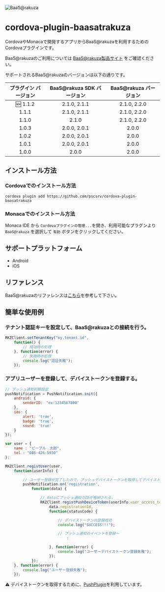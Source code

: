 ![BaaS@rakuza](http://www.raku-za.jp/baas/images/baasatrakuza_logo.png)

# cordova-plugin-baasatrakuza

CordovaやMonacaで開発するアプリからBaaS@rakuzaを利用するためのCordovaプラグインです。

BaaS@rakuzaのご利用については [BaaS@rakuza製品サイト](http://www.raku-za.jp/baas/) をご確認ください。

サポートされるBaaS@rakuzaのバージョンは以下の通りです。

|プラグイン バージョン|BaaS@rakuza SDK バージョン|BaaS@rakuza バージョン|
|:-:|:-:|:-:|
|:new: 1.1.2|2.1.0, 2.1.1|2.1.0, 2.2.0|
|1.1.1|2.1.0, 2.1.1|2.1.0, 2.2.0|
|1.1.0|2.1.0|2.1.0, 2.2.0|
|1.0.3|2.0.0, 2.0.1|2.0.0|
|1.0.2|2.0.0, 2.0.1|2.0.0|
|1.0.1|2.0.0, 2.0.1|2.0.0|
|1.0.0|2.0.0|2.0.0|

## インストール方法

### Cordovaでのインストール方法

    cordova plugin add https://github.com/pscsrv/cordova-plugin-baasatrakuza

### Monacaでのインストール方法

Monaca IDE から `Cordovaプラグインの管理...`を開き、利用可能なプラグンより `BaaS@rakuza` を選択して `有効` ボタンをクリックしてください。

## サポートプラットフォーム

- Android
- iOS

## リファレンス

BaaS@rakuzaのリファレンスは[こちら](../../wiki)を参考して下さい。

## 簡単な使用例

### テナント認証キーを設定して、BaaS@rakuzaとの接続を行う。

```js
RKZClient.setTenantKey("my.tenant.id",
    function() {
        // 成功時の処理
    }, function(error) {
        // 失敗時の処理
        console.log("認証失敗");
    });
```

### アプリユーザーを登録して、デバイストークンを登録する。

```js
// プッシュ通知初期設定
pushNotification = PushNotification.init({
    android: {
        senderID:　"ex:1234567890"
    },
    ios: {
        alert: 'true',
        badge: 'true',
        sound: 'true'
    }
});

var user = {
    name : "ピープル　太郎",
    tel : "086-426-5930"
};

RKZClient.registUser(user,
    function(userInfo) {

        // ユーザー登録が完了したので、プッシュデバイストークンを取得してデバイストークンを設定する
        pushNotification.on('registration',
            function(data) {

                // dataにプッシュ通知のIDが格納される。
                RKZClient.registPushDeviceToken(userInfo.user_access_token,
                    data.registrationId,
                    function(statusCode) {

                        // デバイストークンの登録成功
                        console.log("SUCCESS!!!");

                        // プッシュ通知のイベントを登録〜
                            :

                    }, function(error) {
                        console.log("ユーザーデバイストークン登録失敗");
                    });
            });
    }, function(error) {
        console.log("ユーザー登録失敗");
    });
```

:warning: デバイストークンを取得するために、[PushPlugin](https://github.com/phonegap/phonegap-plugin-push)を利用しています。
